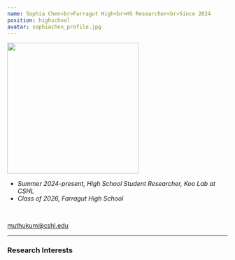 ```yaml
---
name: Sophia Chen<br>Farragut High<br>HS Researcher<br>Since 2024
position: highschool
avatar: sophiachen_profile.jpg
---
```


<img width="300" src="{{site.baseurl}}/images/people/{{page.avatar}}" data-action="zoom">
<br>

- _Summer 2024-present, High School Student Researcher, Koo Lab at CSHL_ <br>
- _Class of 2026, Farragut High School_ <br>

<br>

<a href="mailto:muthukum@cshl.edu"><i class="fa fa-envelope-o"></i> muthukum@cshl.edu</a><br>

<hr>

### Research Interests

<br>
<br>
<br>

&nbsp;
&nbsp;
&nbsp;
&nbsp;
&nbsp;
&nbsp;
&nbsp;
&nbsp;
&nbsp;
&nbsp;
&nbsp;
&nbsp;
&nbsp;
&nbsp;
&nbsp;
&nbsp;
&nbsp;
&nbsp;
&nbsp;
&nbsp;
&nbsp;
&nbsp;
&nbsp;
&nbsp;

